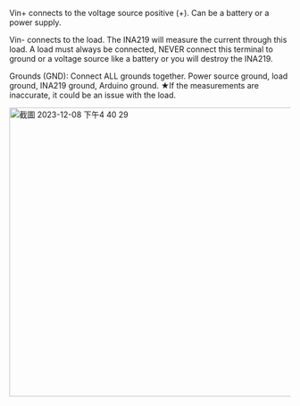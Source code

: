 Vin+ connects to the voltage source positive (+). Can be a battery or a power supply.

Vin- connects to the load. The INA219 will measure the current through this load. A load must always be connected,
NEVER connect this terminal to ground or a voltage source like a battery or you will destroy the INA219.

Grounds (GND): Connect ALL grounds together. Power source ground, load ground, INA219 ground, Arduino ground.
★If the measurements are inaccurate, it could be an issue with the load.

<img width="517" alt="截圖 2023-12-08 下午4 40 29" src="https://github.com/diyun1225/ESP32_sensor/assets/85143749/3e859fa2-66d7-4d80-98d7-b0e841045928">
